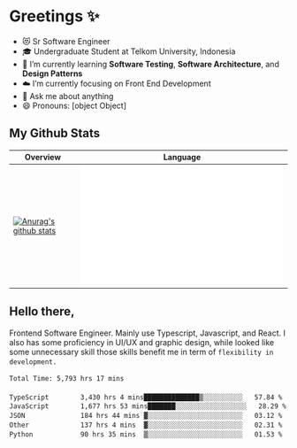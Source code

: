 # Greetings ✨
- 😻 Sr Software Engineer
- 🎓 Undergraduate Student at Telkom University, Indonesia
- 🌱 I’m currently learning **Software Testing**, **Software Architecture**, and **Design Patterns**
- ☁️ I’m currently focusing on Front End Development
- 💬 Ask me about anything
- 😄 Pronouns: [object Object]

## My Github Stats

| Overview | Language |
| --- | --- |
|[![Anurag's github stats](https://github-readme-stats.vercel.app/api?username=abui-am&count_private=true)](https://github.com/anuraghazra/github-readme-stats)|![Language](https://raw.githubusercontent.com/abui-am/stats/c6455f656dfce7acd3951e5ec5b25d72af0b2ee3/generated/languages.svg)|

## Hello there, 
Frontend Software Engineer. 
Mainly use Typescript, Javascript, and React. I also has some proficiency in UI/UX and graphic design, while looked like some unnecessary skill those skills benefit me in term of `flexibility in development.`


<!--START_SECTION:waka-->

```txt
Total Time: 5,793 hrs 17 mins

TypeScript        3,430 hrs 4 mins██████████████▒░░░░░░░░░░   57.84 %
JavaScript        1,677 hrs 53 mins███████░░░░░░░░░░░░░░░░░░   28.29 %
JSON              184 hrs 44 mins ▓░░░░░░░░░░░░░░░░░░░░░░░░   03.12 %
Other             137 hrs 4 mins  ▓░░░░░░░░░░░░░░░░░░░░░░░░   02.31 %
Python            90 hrs 35 mins  ▒░░░░░░░░░░░░░░░░░░░░░░░░   01.53 %
```

<!--END_SECTION:waka-->

